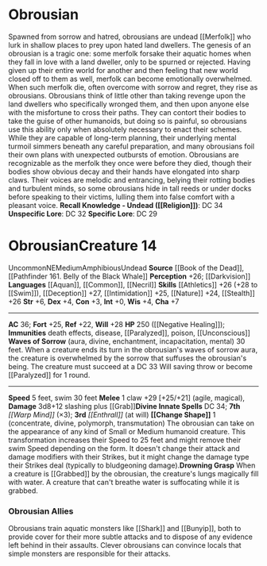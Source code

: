 ﻿---
ac: '36'
alignment: NE
all_resistance: null
burrow_speed: null
charisma: '+7'
climb_speed: null
constitution: '+3'
creature_ability:
- Change Shape
- Drowning Grasp
- Waves of Sorrow
creature_family: null
description: 'Spawned from sorrow and hatred, obrousians are undead [[DATABASE/monsterfamily/Merfolk|merfolk]]
  who lurk in shallow places to prey upon hated land dwellers. The genesis of an obrousian
  is a tragic one: some merfolk forsake their aquatic homes when they fall in love
  with a land dweller, only to be spurned or rejected. Having given up their entire
  world for another and then feeling that new world closed off to them as well, merfolk
  can become emotionally overwhelmed. When such merfolk die, often overcome with sorrow
  and regret, they rise as obrousians.<br/><br/> Obrousians think of little other
  than taking revenge upon the land dwellers who specifically wronged them, and then
  upon anyone else with the misfortune to cross their paths. They can contort their
  bodies to take the guise of other humanoids, but doing so is painful, so obrousians
  use this ability only when absolutely necessary to enact their schemes. While they
  are capable of long-term planning, their underlying mental turmoil simmers beneath
  any careful preparation, and many obrousians foil their own plans with unexpected
  outbursts of emotion.<br/><br/> Obrousians are recognizable as the merfolk they
  once were before they died, though their bodies show obvious decay and their hands
  have elongated into sharp claws. Their voices are melodic and entrancing, belying
  their rotting bodies and turbulent minds, so some obrousians hide in tall reeds
  or under docks before speaking to their victims, lulling them into false comfort
  with a pleasant voice.<br/><br/><b><u>Recall Knowledge - Undead</u> ( [[DATABASE/skill/Religion|Religion]]
  )</b>: DC 34<br/><b><u>Unspecific Lore</u></b>: DC 32<br/><b><u>Specific Lore</u></b>:
  DC 29'
dexterity: '+4'
element: null
fly_speed: null
fortitude: '+25'
hardness: null
hp: 250 ( negative healing )
id: '1888'
immunity:
- '[[DATABASE/trait/Death|death]] effects'
- '[[DATABASE/trait/Disease|disease]]'
- '[[DATABASE/condition/Paralyzed|paralyzed]]'
- '[[DATABASE/trait/Poison|poison]]'
- '[[DATABASE/condition/Unconscious|unconscious]]'
intelligence: '+0'
land_speed: '5'
language:
- '[[DATABASE/language/Aquan|Aquan]]'
- '[[DATABASE/language/Common|Common]]'
- '[[DATABASE/language/Necril|Necril]]'
level: '14'
max_speed: '30'
name: Obrousian
perception: '+26'
rarity: Uncommon
reflex: '+22'
resistance: null
rus_type_level: null
school: null
sense:
- '[[DATABASE/monsterability/Darkvision|darkvision]]'
size: Medium
skill:
- '[[DATABASE/skill/Athletics|Athletics]] +26'
- '[[DATABASE/skill/Deception|Deception]] +27'
- '[[DATABASE/skill/Intimidation|Intimidation]] +25'
- '[[DATABASE/skill/Nature|Nature]] +24'
- '[[DATABASE/skill/Stealth|Stealth]] +26'
source: '[[DATABASE/source/Book of the Dead|Book of the Dead]]'
speed:
- 5 feet
- swim 30 feet
spell:
- '[[DATABASE/spell/Enthrall|Enthrall]]'
- '[[DATABASE/spell/Warp Mind|WarpMind]]'
strength: '+6'
strength_req: '6'
strongest_save:
- Will
swim_speed: '30'
trait:
- '[[DATABASE/trait/Amphibious|Amphibious]]'
- '[[DATABASE/trait/Uncommon|Uncommon]]'
- '[[DATABASE/trait/Undead|Undead]]'
type: Creature
vision: Darkvision
weakest_save:
- Reflex
weakness: null
will: '+28'
wisdom: '+4'

---
# Obrousian

Spawned from sorrow and hatred, obrousians are undead [[Merfolk]] who lurk in shallow places to prey upon hated land dwellers. The genesis of an obrousian is a tragic one: some merfolk forsake their aquatic homes when they fall in love with a land dweller, only to be spurned or rejected. Having given up their entire world for another and then feeling that new world closed off to them as well, merfolk can become emotionally overwhelmed. When such merfolk die, often overcome with sorrow and regret, they rise as obrousians.
 Obrousians think of little other than taking revenge upon the land dwellers who specifically wronged them, and then upon anyone else with the misfortune to cross their paths. They can contort their bodies to take the guise of other humanoids, but doing so is painful, so obrousians use this ability only when absolutely necessary to enact their schemes. While they are capable of long-term planning, their underlying mental turmoil simmers beneath any careful preparation, and many obrousians foil their own plans with unexpected outbursts of emotion.
 Obrousians are recognizable as the merfolk they once were before they died, though their bodies show obvious decay and their hands have elongated into sharp claws. Their voices are melodic and entrancing, belying their rotting bodies and turbulent minds, so some obrousians hide in tall reeds or under docks before speaking to their victims, lulling them into false comfort with a pleasant voice.
**Recall Knowledge - Undead ([[Religion]])**: DC 34
**Unspecific Lore**: DC 32
**Specific Lore**: DC 29

# Obrousian<span class="item-type">Creature 14</span>

<span class="trait-uncommon item-trait">Uncommon</span><span class="trait-alignment item-trait">NE</span><span class="trait-size item-trait">Medium</span><span class="item-trait">Amphibious</span><span class="item-trait">Undead</span>
**Source** [[Book of the Dead]], [[Pathfinder 161. Belly of the Black Whale]]
**Perception** +26; [[Darkvision]]
**Languages** [[Aquan]], [[Common]], [[Necril]]
**Skills** [[Athletics]] +26 (+28 to [[Swim]]), [[Deception]] +27, [[Intimidation]] +25, [[Nature]] +24, [[Stealth]] +26
**Str** +6, **Dex** +4, **Con** +3, **Int** +0, **Wis** +4, **Cha** +7

---
**AC** 36; **Fort** +25, **Ref** +22, **Will** +28
**HP** 250 ([[Negative Healing]]); **Immunities** death effects, disease, [[Paralyzed]], poison, [[Unconscious]]
<span class="in-box-ability">**Waves of Sorrow** (aura, divine, enchantment, incapacitation, mental) 30 feet. When a creature ends its turn in the obrousian's waves of sorrow aura, the creature is overwhelmed by the sorrow that suffuses the obrousian's being. The creature must succeed at a DC 33 Will saving throw or become [[Paralyzed]] for 1 round.</span>

---
**Speed** 5 feet, swim 30 feet
<span class="in-box-ability">**Melee** <span class="action-icon">1</span> claw +29 [+25/+21] (agile, magical), **Damage** 3d8+12 slashing plus [[Grab]]</span>**Divine Innate Spells** DC 34; **7th** _[[Warp Mind]]_ (×3); **3rd** _[[Enthrall]]_ (at will)
<span class="in-box-ability">**[[Change Shape]]** <span class="action-icon">1</span> (concentrate, divine, polymorph, transmutation) The obrousian can take on the appearance of any kind of Small or Medium humanoid creature. This transformation increases their Speed to 25 feet and might remove their swim Speed depending on the form. It doesn't change their attack and damage modifiers with their Strikes, but it might change the damage type their Strikes deal (typically to bludgeoning damage).</span><span class="in-box-ability">**Drowning Grasp** When a creature is [[Grabbed]] by the obrousian, the creature's lungs magically fill with water. A creature that can't breathe water is suffocating while it is grabbed.</span>

###  Obrousian Allies

Obrousians train aquatic monsters like [[Shark]] and [[Bunyip]], both to provide cover for their more subtle attacks and to dispose of any evidence left behind in their assaults. Clever obrousians can convince locals that simple monsters are responsible for their attacks.